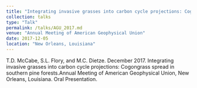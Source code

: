 ```yaml
---
title: "Integrating invasive grasses into carbon cycle projections: Cogongrass spread in southern pine forests"
collection: talks
type: "Talk"
permalink: /talks/AGU_2017.md
venue: "Annual Meeting of American Geophysical Union"
date: 2017-12-05
location: "New Orleans, Louisiana"
---
```


T.D. McCabe, S.L. Flory, and M.C. Dietze. December 2017. Integrating invasive grasses into carbon cycle projections: Cogongrass spread in southern pine forests.Annual Meeting of American Geophysical Union, New Orleans, Louisiana. Oral Presentation.
